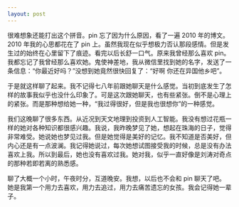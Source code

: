 ```yaml
---
layout: post
---
```


很难想象还能打出这个拼音。pin 忘了因为什么原因，看了一遍 2010 年的博文。2010 年我的心思都花在了 pin 上。虽然我现在似乎想极力否认那段感情。但是发生过的始终在心里留下了痕迹。看完以后长舒一口气。原来我曾经那么喜欢 pin。我都忘记了我曾经那么喜欢她。鬼使神差地，我从微信里找到她的名字，发送了一条信息：“你最近好吗？”没想到她竟然很快回复了：“好啊 你还在异国他乡吧”。

于是就这样聊了起来。我不记得七八年前跟她聊天是什么感觉。当初到底发生了怎样的故事我似乎也没什么印象了。可是这次跟她聊天，也有些紧张。倒不是心理上的紧张。而是那种想给她一种，“我过得很好，但是我也很想你”的一种感觉。

我们这晚聊了很多东西。从近况到天文地理到投资到人工智能。我没有想过花瓶一样的她对各种知识都很感兴趣。我说，我昨晚梦见了她，想起在珠海的日子，觉得非常难受。她说她也梦见过我。但是她觉得是美好的记忆。我不知道是否美好，但内心还是有一点波澜。我记得她说过，每次她想试图接受我的时候，总是没有办法喜欢上我。所以到最后，她也没有喜欢过我。她对我，似乎一直好像是刘涛对奇点的那种若即若离的熟悉感。

聊了大概一个小时，午夜时分，互道晚安。我想，以后也不会和 pin 聊天了吧。她是我第一个用力去喜欢，用力去追过，用力去痛苦遗忘的女孩。我会记得她一辈子。
